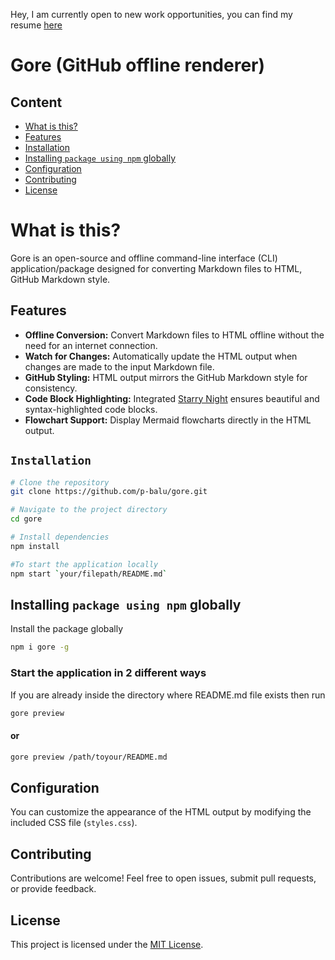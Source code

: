 Hey, I am currently open to new work opportunities, you can find my resume [here](https://github.com/p-balu/resume/blob/main/resume_balachander-4.pdf)

# Gore (GitHub offline renderer)

## Content

- [What is this?](#what-is-this)
- [Features](#features)
- [Installation](#installation)
- [Installing `package using npm` globally](#installing-package-using-npm-globally)
- [Configuration](#configuration)
- [Contributing](#contributing)
- [License](#license)

# What is this?

Gore is an open-source and offline command-line interface (CLI) application/package designed for converting Markdown files to HTML, GitHub Markdown style.

## Features

- **Offline Conversion:** Convert Markdown files to HTML offline without the need for an internet connection.
- **Watch for Changes:** Automatically update the HTML output when changes are made to the input Markdown file.
- **GitHub Styling:** HTML output mirrors the GitHub Markdown style for consistency.
- **Code Block Highlighting:** Integrated [Starry Night](https://github.com/your-username/starry-night) ensures beautiful and syntax-highlighted code blocks.
- **Flowchart Support:** Display Mermaid flowcharts directly in the HTML output.

## `Installation`

```bash
# Clone the repository
git clone https://github.com/p-balu/gore.git

# Navigate to the project directory
cd gore

# Install dependencies
npm install

#To start the application locally
npm start `your/filepath/README.md`
```

## Installing `package using npm` globally

Install the package globally

```sh
npm i gore -g
```

### Start the application in 2 different ways

If you are already inside the directory where README.md file exists then run

```bash
gore preview
```

#### or

```sh
gore preview /path/toyour/README.md
```

## Configuration

You can customize the appearance of the HTML output by modifying the included CSS file (`styles.css`).

## Contributing

Contributions are welcome! Feel free to open issues, submit pull requests, or provide feedback.

## License

This project is licensed under the [MIT License](LICENSE).
